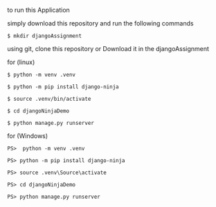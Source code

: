 to run this Application 

simply download this repository and run the following commands

```
$ mkdir djangoAssignment

```
using git, clone this repository or Download it in the djangoAssignment

for (linux)
```
$ python -m venv .venv

$ python -m pip install django-ninja

$ source .venv/bin/activate

$ cd djangoNinjaDemo

$ python manage.py runserver

```


for (Windows)
```
PS>  python -m venv .venv

PS> python -m pip install django-ninja

PS> source .venv\Source\activate

PS> cd djangoNinjaDemo

PS> python manage.py runserver

```

